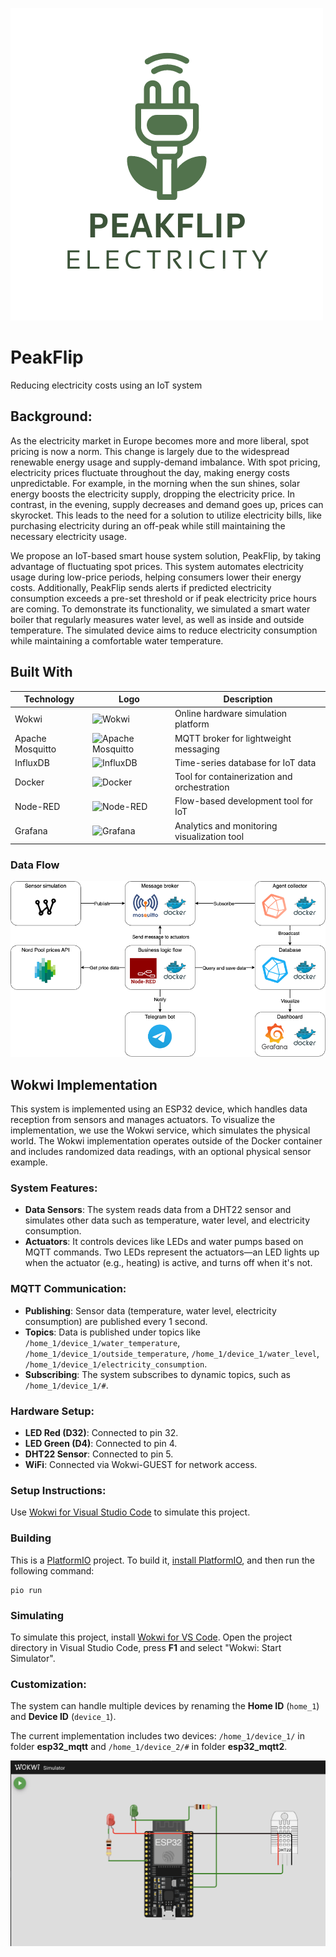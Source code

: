 ![PeakFlip](DocumentationPictures/PeakFlip.png)

# PeakFlip
Reducing electricity costs using an IoT system

## Background:
As the electricity market in Europe becomes more and more liberal, spot pricing is now a norm. This change is largely due to the widespread renewable energy usage and supply-demand imbalance. With spot pricing, electricity prices fluctuate throughout the day, making energy costs unpredictable. For example, in the morning when the sun shines, solar energy boosts the electricity supply, dropping the electricity price. In contrast, in the evening, supply decreases and demand goes up, prices can skyrocket. This leads to the need for a solution to utilize electricity bills, like purchasing electricity during an off-peak while still maintaining the necessary electricity usage.

We propose an IoT-based smart house system solution, PeakFlip, by taking advantage of fluctuating spot prices. This system automates electricity usage during low-price periods, helping consumers lower their energy costs. Additionally, PeakFlip sends alerts if predicted electricity consumption exceeds a pre-set threshold or if peak electricity price hours are coming. To demonstrate its functionality, we simulated a smart water boiler that regularly measures water level, as well as inside and outside temperature. The simulated device aims to reduce electricity consumption while maintaining a comfortable water temperature. 



## Built With

| Technology       |                                                           Logo                              | Description                                  |
|-------------------|---------------------------------------------------------------------------------------------|----------------------------------------------|
| Wokwi            | ![Wokwi](https://avatars.githubusercontent.com/u/56967200?s=280&v=4)                        | Online hardware simulation platform          |
| Apache Mosquitto | ![Apache Mosquitto](https://vmssoftware.com/images/intro/product/mosquitto.png) | MQTT broker for lightweight messaging        |
| InfluxDB         | ![InfluxDB](https://marketplace.thinger.io/plugins/influxdb2/assets/influxdb.svg)           | Time-series database for IoT data            |
| Docker           | ![Docker](https://www.docker.com/wp-content/uploads/2022/03/Moby-logo.png)                  | Tool for containerization and orchestration  |
| Node-RED         | ![Node-RED](https://upload.wikimedia.org/wikipedia/commons/2/2b/Node-red-icon.png)          | Flow-based development tool for IoT          |
| Grafana          | ![Grafana](https://upload.wikimedia.org/wikipedia/commons/thumb/a/a1/Grafana_logo.svg/800px-Grafana_logo.svg.png) | Analytics and monitoring visualization tool  |

### Data Flow 
![Diagram](DocumentationPictures/Diagram.png)

## Wokwi Implementation

This system is implemented using an ESP32 device, which handles data reception from sensors and manages actuators. To visualize the implementation, we use the Wokwi service, which simulates the physical world. The Wokwi implementation operates outside of the Docker container and includes randomized data readings, with an optional physical sensor example.

### System Features:
- **Data Sensors**: The system reads data from a DHT22 sensor and simulates other data such as temperature, water level, and electricity consumption.
- **Actuators**: It controls devices like LEDs and water pumps based on MQTT commands. Two LEDs represent the actuators—an LED lights up when the actuator (e.g., heating) is active, and turns off when it's not.

### MQTT Communication:
- **Publishing**: Sensor data (temperature, water level, electricity consumption) are published every 1 second.
- **Topics**: Data is published under topics like `/home_1/device_1/water_temperature`, `/home_1/device_1/outside_temperature`, `/home_1/device_1/water_level`, `/home_1/device_1/electricity_consumption`.
- **Subscribing**: The system subscribes to dynamic topics, such as `/home_1/device_1/#`.

### Hardware Setup:
- **LED Red (D32)**: Connected to pin 32.
- **LED Green (D4)**: Connected to pin 4.
- **DHT22 Sensor**: Connected to pin 5.
- **WiFi**: Connected via Wokwi-GUEST for network access.

### Setup Instructions:

Use [Wokwi for Visual Studio Code](https://marketplace.visualstudio.com/items?itemName=wokwi.wokwi-vscode) to simulate this project.

### Building

This is a [PlatformIO](https://platformio.org) project. To build it, [install PlatformIO](https://docs.platformio.org/en/latest/core/installation/index.html), and then run the following command:

```
pio run
```

### Simulating

To simulate this project, install [Wokwi for VS Code](https://marketplace.visualstudio.com/items?itemName=wokwi.wokwi-vscode). Open the project directory in Visual Studio Code, press **F1** and select "Wokwi: Start Simulator".


### Customization:
The system can handle multiple devices by renaming the **Home ID** (`home_1`) and **Device ID** (`device_1`).

The current implementation includes two devices: `/home_1/device_1/` in folder **esp32_mqtt** and `/home_1/device_2/#` in folder **esp32_mqtt2**.

![Wokwi Implementation](DocumentationPictures/wokwi.png)